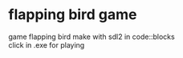# flapping bird game
game flapping bird make with sdl2 in code::blocks <br> click in .exe for playing

